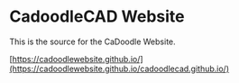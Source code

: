 # CadoodleCAD Website


This is the source for the CaDoodle Website.

[https://cadoodlewebsite.github.io/](https://cadoodlewebsite.github.io/cadoodlecad.github.io/)
